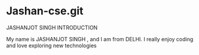 # Jashan-cse.git
JASHANJOT SINGH
INTRODUCTION 

My name is JASHANJOT SINGH , and I am from DELHI. I really enjoy coding and love exploring new technologies
